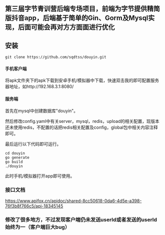 ## 第三届字节青训营后端专场项目，前端为字节提供精简版抖音app，后端基于简单的Gin、Gorm及Mysql实现，后面可能会再对方方面面进行优化

## 安装
```shell
git clone https://github.com/sqdtss/douyin.git
```
#### 手机客户端
将apk文件夹下的apk下载到安卓手机/模拟器中下载，快速双击我的即可配置服务器地址，如http://192.168.3.1:8080/

#### 服务端
首先在mysql中创建数据库"douyin"。

然后修改config.yaml中有关server，mysql，redis，upload的相关配置，现版本还未使用redis，不配置的话把redis相关配置及config，global包中相关内容注释即可。

最后运行以下代码即可运行。
```shell
cd douyin
go generate
go build
./douyin
```
此时手机/模拟器打开app即可使用。

### 接口文档
https://www.apifox.cn/apidoc/shared-8cc50618-0da6-4d5e-a398-76f3b8f766c5/api-18345145

### 修改了很多地方，不过发现客户端仍未发送userId或者发送的userId始终为一（客户端巨大bug）